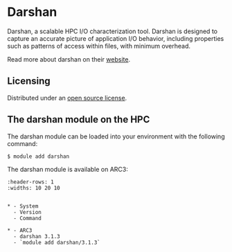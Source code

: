 # Darshan

Darshan, a scalable HPC I/O characterization tool. Darshan is designed to capture an accurate picture of application I/O behavior, including properties such as patterns of access within files, with minimum overhead.



Read more about darshan on their [website](https://github.com/darshan-hpc/darshan).





## Licensing

Distributed under an [open source license](https://github.com/darshan-hpc/darshan/blob/main/COPYRIGHT).



## The darshan module on the HPC

The darshan module can be loaded into your environment with the following command:

```bash
$ module add darshan
```

The darshan module is available on ARC3:

```{list-table}
:header-rows: 1
:widths: 10 20 10


* - System
  - Version
  - Command

* - ARC3
  - darshan 3.1.3
  - `module add darshan/3.1.3`

```
